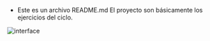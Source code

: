 * Este es un archivo README.md
El proyecto son básicamente los ejercicios del ciclo.

![interface](https://github.com/pgzc22/DI/assets/145338610/8c3756e0-0a6b-44de-a37e-8221be462a18)
